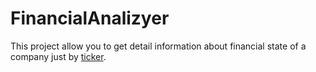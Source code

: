 # FinancialAnalizyer

This project allow you to get detail information about financial state of a
company just by [ticker](https://www.investopedia.com/terms/s/stocksymbol.asp).

